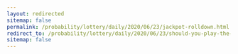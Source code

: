 ```yaml
---
layout: redirected
sitemap: false
permalink: /probability/lottery/daily/2020/06/23/jackpot-rolldown.html
redirect_to: /probability/lottery/daily/2020/06/23/should-you-play-the-uk-lottery-jackpot-rolldown.html
sitemap: false
---
```


